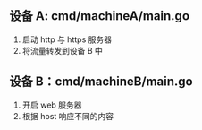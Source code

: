 ## 设备 A: cmd/machineA/main.go
1. 启动 http 与 https 服务器
2. 将流量转发到设备 B 中

## 设备 B：cmd/machineB/main.go
1. 开启 web 服务器
2. 根据 host 响应不同的内容